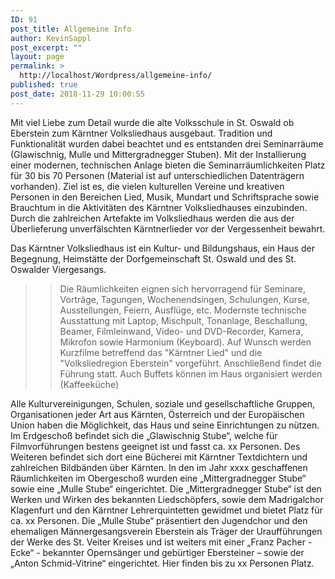 ```yaml
---
ID: 91
post_title: Allgemeine Info
author: KevinSappl
post_excerpt: ""
layout: page
permalink: >
  http://localhost/Wordpress/allgemeine-info/
published: true
post_date: 2018-11-29 10:00:55
---
```

Mit viel Liebe zum Detail wurde die alte Volksschule in St. Oswald ob Eberstein zum Kärntner Volksliedhaus ausgebaut. 
Tradition und Funktionalität wurden dabei beachtet und es entstanden drei Seminarräume (Glawischnig, Mulle und Mittergradnegger Stuben). Mit der Installierung einer modernen, technischen Anlage bieten die Seminarräumlichkeiten Platz für 30 bis 70 Personen (Material ist auf unterschiedlichen Datenträgern vorhanden). 
Ziel ist es, die vielen kulturellen Vereine und kreativen Personen in den Bereichen Lied, Musik, Mundart und Schriftsprache sowie Brauchtum in die Aktivitäten des Kärntner Volksliedhauses einzubinden. Durch die zahlreichen Artefakte im Volksliedhaus werden die aus der Überlieferung unverfälschten Kärntnerlieder vor der Vergessenheit bewahrt. 

Das Kärntner Volksliedhaus ist ein Kultur- und Bildungshaus, ein Haus der Begegnung, Heimstätte der Dorfgemeinschaft St. Oswald und des St. Oswalder Viergesangs. 

>> Die Räumlichkeiten eignen sich hervorragend für Seminare, Vorträge, Tagungen, Wochenendsingen, Schulungen, Kurse, Ausstellungen, Feiern, Ausflüge, etc.
>> Modernste technische Ausstattung mit Laptop, Mischpult, Tonanlage, Beschallung, Beamer, Filmleinwand, Video- und DVD-Recorder, Kamera, Mikrofon sowie Harmonium (Keyboard).
>> Auf Wunsch werden Kurzfilme betreffend das "Kärntner Lied" und die "Volksliedregion Eberstein" vorgeführt. Anschließend findet die Führung statt.
>> Auch Buffets können im Haus organisiert werden (Kaffeeküche)

Alle Kulturvereinigungen, Schulen, soziale und gesellschaftliche Gruppen, Organisationen jeder Art aus Kärnten, Österreich und der Europäischen Union haben die Möglichkeit, das Haus und seine Einrichtungen zu nützen.
Im Erdgeschoß befindet sich die „Glawischnig Stube“, welche für Filmvorführungen bestens geeignet ist und fasst ca. xx Personen. Des Weiteren befindet sich dort eine Bücherei mit Kärntner Textdichtern und zahlreichen Bildbänden über Kärnten.
In den im Jahr xxxx geschaffenen Räumlichkeiten im Obergeschoß wurden eine „Mittergradnegger Stube“ sowie eine „Mulle Stube“ eingerichtet.
Die „Mittergradnegger Stube“ ist den Werken und Wirken des bekannten Liedschöpfers, sowie dem Madrigalchor Klagenfurt und den Kärntner Lehrerquintetten gewidmet und bietet Platz für ca. xx Personen. 
Die „Mulle Stube“ präsentiert den Jugendchor und den ehemaligen Männergesangsverein Eberstein als Träger der Uraufführungen der Werke des St. Veiter Kreises und ist weiters mit einer „Franz Pacher - Ecke“ - bekannter Opernsänger und gebürtiger Ebersteiner – sowie der „Anton Schmid-Vitrine“ eingerichtet. Hier finden bis zu xx Personen Platz.